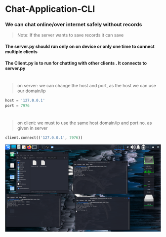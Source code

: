 # Chat-Application-CLI

### We can chat online/over internet safely without records
>Note: If the server wants to save records it can save

#### The server.py should run only on on device or only one time to connect multiple clients
#### The Client.py is to run for chatting with other clients . It connects to server.py

#

>on server: we can change the host and port, as the host we can use our domain/ip
```python
host = '127.0.0.1'
port = 7976  
```

#

>on client: we must to use the same host domain/ip and port no. as given in server
```python
client.connect(('127.0.0.1', 7976)) 
```

<img src="screenshot.png">
